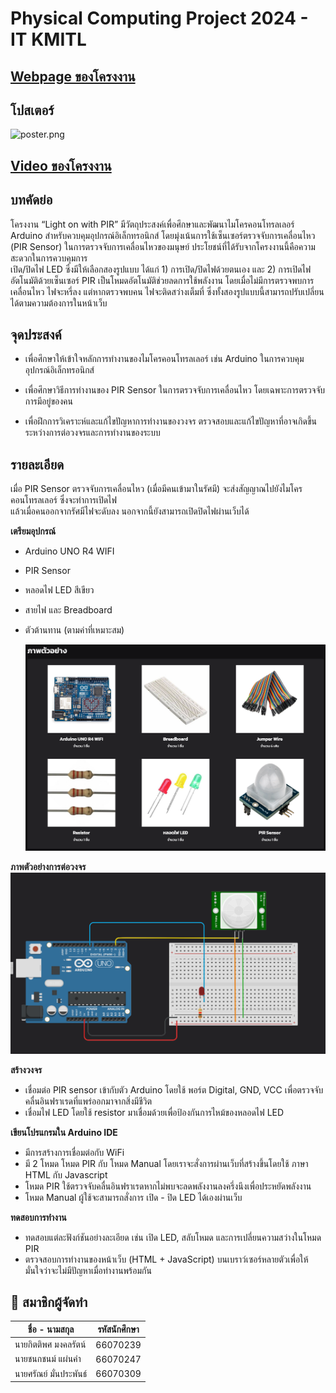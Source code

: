 # Physical Computing Project 2024 - IT KMITL

## [Webpage ของโครงงาน](https://pckzy.github.io/Light-on-with-PIR/)

## โปสเตอร์
![poster.png](poster/poster.png)

## [Video ของโครงงาน](https://www.youtube.com/watch?v=3EsJ36GZZ9s)

## บทคัดย่อ
โครงงาน “Light on with PIR” มีวัตถุประสงค์เพื่อศึกษาและพัฒนาไมโครคอนโทรลเลอร์ Arduino สำหรับควบคุมอุปกรณ์อิเล็กทรอนิกส์ โดยมุ่งเน้นการใช้เซ็นเซอร์ตรวจจับการเคลื่อนไหว (PIR Sensor) ในการตรวจจับการเคลื่อนไหวของมนุษย์
ประโยชน์ที่ได้รับจากโครงงานนี้คือความสะดวกในการควบคุมการ\
เปิด/ปิดไฟ LED ซึ่งมีให้เลือกสองรูปแบบ ได้แก่ 1) การเปิด/ปิดไฟด้วยตนเอง และ 2) การเปิดไฟอัตโนมัติด้วยเซ็นเซอร์ PIR เป็นโหมดอัตโนมัติช่วยลดการใช้พลังงาน โดยเมื่อไม่มีการตรวจพบการเคลื่อนไหว ไฟจะหรี่ลง แต่หากตรวจพบคน ไฟจะติดสว่างเต็มที่ ซึ่งทั้งสองรูปแบบนี้สามารถปรับเปลี่ยนได้ตามความต้องการในหน้าเว็บ
    
## จุดประสงค์
  - เพื่อศึกษาให้เข้าใจหลักการทำงานของไมโครคอนโทรลเลอร์ เช่น Arduino ในการควบคุมอุปกรณ์อิเล็กทรอนิกส์
    
  - เพื่อศึกษาวิธีการทำงานของ PIR Sensor ในการตรวจจับการเคลื่อนไหว โดยเฉพาะการตรวจจับการมีอยู่ของคน
    
  - เพื่อฝึกการวิเคราะห์และแก้ไขปัญหาการทำงานของวงจร ตรวจสอบและแก้ไขปัญหาที่อาจเกิดขึ้นระหว่างการต่อวงจรและการทำงานของระบบ

## รายละเอียด
  เมื่อ PIR Sensor ตรวจจับการเคลื่อนไหว (เมื่อมีคนเข้ามาในรัศมี) จะส่งสัญญาณไปยังไมโครคอนโทรลเลอร์ ซึ่งจะทำการเปิดไฟ\
  แล้วเมื่อคนออกจากรัศมีไฟจะดับลง นอกจากนี้ยังสามารถเปิดปิดไฟผ่านเว็บได้

  **เตรียมอุปกรณ์**
  - Arduino UNO R4 WIFI
  - PIR Sensor
  - หลอดไฟ LED สีเขียว
  - สายไฟ และ Breadboard
  - ตัวต้านทาน (ตามค่าที่เหมาะสม)

    ![tools.png](img/tools.png)

**ภาพตัวอย่างการต่อวงจร**
    ![model.png](img/model.png)


  **สร้างวงจร**
  - เชื่อมต่อ PIR sensor เข้ากับตัว Arduino โดยใช้ พอร์ต Digital, GND, VCC เพื่อตรวจจับคลื่นอินฟราเรดที่แพร่ออกมาจากสิ่งมีชีวิต
  - เชื่อมไฟ LED  โดยใช้ resistor มาเชื่อมด้วยเพื่อป้องกันการไหม้ของหลอดไฟ LED

  **เขียนโปรแกรมใน Arduino IDE**
  - มีการสร้างการเชื่อมต่อกับ WiFi
  - มี 2 โหมด โหมด PIR กับ โหมด Manual โดยเราจะสั่งการผ่านเว็บที่สร้างขึ้นโดยใช้ ภาษา HTML กับ Javascript
  - โหมด PIR ใช้ตรวจจับคลื่นอินฟราเรดหากไม่พบจะลดพลังงานลงครึ่งนึงเพื่อประหยัดพลังงาน
  - โหมด Manual ผู้ใช้จะสามารถสั่งการ เปิด - ปิด LED ได้เองผ่านเว็บ

  **ทดสอบการทำงาน**
  - ทดสอบแต่ละฟังก์ชันอย่างละเอียด เช่น เปิด LED, สลับโหมด และการเปลี่ยนความสว่างในโหมด PIR
  - ตรวจสอบการทำงานของหน้าเว็บ (HTML + JavaScript) บนเบราว์เซอร์หลายตัวเพื่อให้มั่นใจว่าจะไม่มีปัญหาเมื่อทำงานพร้อมกัน
## 🤝 สมาชิกผู้จัดทำ
| ชื่อ - นามสกุล | รหัสนักศึกษา |
| -------- | ------- |
| นายกิตติพศ มงคลรัตน์ | 66070239 |
| นายชนกชนม์ แผ่นคำ | 66070247 |
| นายศรัณย์ มั่นประพันธ์ | 66070309 |
